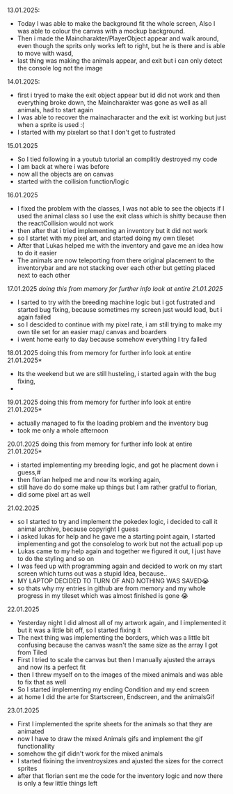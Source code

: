 13.01.2025:
+ Today I was able to make the background fit the whole screen, Also I was able to colour the canvas with a mockup background.
+ Then i made the Maincharakter/PlayerObject appear and walk around, even though the sprits only works left to right, but he is there and is able to move with wasd,
+ last thing was making the animals appear, and exit but i can only detect the console log not the image

14.01.2025:
+ first i tryed to make the exit object appear but id did not work and then everything broke down, the Maincharakter was gone as well as all animals, had to start again
+ I was able to recover the mainacharacter and the exit ist working but just when a sprite is used :(
+ I started with my pixelart so that I don't get to fustrated

15.01.2025
+ So I tied following in a youtub tutorial an complitly destroyed my code
+ I am back at where i was before
+ now all the objects are on canvas
+ started with the collision function/logic

16.01.2025
+ I fixed the problem with the classes, I was not able to see the objects if I used the animal class so I use the exit class which is shitty because then the reactCollision would not work
+ then after that i tried implementing an inventory but it did not work
+ so I startet with my pixel art, and started doing my own tileset
+ After that Lukas helped me with the inventory and gave me an idea how to do it easier
+ The animals are now teleporting from there original placement to the inventorybar and are not stacking over each other but getting placed next to each other

17.01.2025 *doing this from memory for further info look at entire 21.01.2025*
+ I sarted to try with the breeding machine logic but i got fustrated and started bug fixing, because sometimes my screen just would load, but i again failed
+ so I descided to continue with my pixel rate, i am still trying to make my own tile set for an easier map/ canvas and boarders
+ i went home early to day because somehow everything I try failed

18.01.2025 doing this from memory for further info look at entire 21.01.2025*
+ Its the weekend but we are still husteling, i started again with the bug fixing, 
+ 

19.01.2025 doing this from memory for further info look at entire 21.01.2025*
+ actually managed to fix the loading problem and the inventory bug
+ took me only a whole afternoon

20.01.2025 doing this from memory for further info look at entire 21.01.2025*
+ i started implementing my breeding logic, and got he placment down i guess,#
+ then florian helped me and now its working again,
+ still have do do some make up things but I am rather gratful to florian,
+ did some pixel art as well

21.02.2025
+ so I started to try and implement the pokedex logic, i decided to call it animal archive, because copyright I guess
+ i asked lukas for help and he gave me a starting point again, I started implementing and got the consolelog to work but not the actuall pop up
+ Lukas came to my help again and together we figured it out, I just have to do the styling and so on
+ I was feed up with programming again and decided to work on my start screen which turns out was a stupid Idea, because..
+ MY LAPTOP DECIDED TO TURN OF AND NOTHING WAS SAVED😭
+ so thats why my entries in github are from memory and my whole progress in my tileset which was almost finished is gone 😭

22.01.2025
+ Yesterday  night I did almost all of my artwork again, and I implemented it but it was a little bit off, so I started fixing it
+ The next thing was implementing the borders, which was a little bit confusing because the canvas wasn't the same size as the array I got from Tiled
+ First I tried to scale the canvas but then I manually ajusted the arrays and now its a perfect fit
+ then I threw myself on to the images of the mixed animals and was able to fix that as well
+ So I started implementing my ending Condition and my end screen
+ at home I did the arte for Startscreen, Endscreen, and the animalsGif

23.01.2025
  + First I implemented the sprite sheets for the animals so that they are animated
  + now I have to draw the mixed Animals gifs and implement the gif functionallity
  + somehow the gif didn't work for the mixed animals
  + I started fixining the inventroysizes and ajusted the sizes for the correct sprites
  + after that florian sent me the code for the inventory logic and now there is only a few little things left
  
